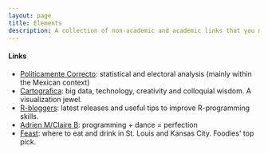 ```yaml
---
layout: page
title: Elements
description: A collection of non-academic and academic links that you may find interesting
---
```


<section>
	<h4>Links</h4>
			<ul>
				<li><a href="http://javier-marquez.net" class="icon fa-star">Politicamente Correcto</a>: statistical and electoral analysis (mainly within the Mexican context)</li>
				<li><a href="http://cartografica.mx" class="icon fa-star">Cartografica</a>: big data, technology, creativity and colloquial wisdom. A visualization jewel.</li>
        <li><a href="http://rbloggers.com" class="icon fa-star">R-bloggers</a>: latest releases and useful tips to improve R-programming skills.</li>
        <li><a href="http://www.am-cb.net" class="icon fa-star">Adrien M/Claire B</a>: programming + dance = perfection</li>
        <li><a href="http://www.feastmagazine.com" class="icon fa-star">Feast</a>: where to eat and drink in St. Louis and Kansas City. Foodies' top pick.</li>
			</ul>
  </section>

